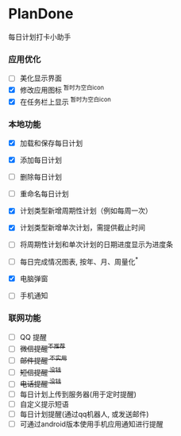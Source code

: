 # PlanDone
每日计划打卡小助手  

### 应用优化
- [ ] 美化显示界面
- [x] 修改应用图标<sup> 暂时为空白icon
- [x] 在任务栏上显示<sup> 暂时为空白icon
  
### 本地功能
- [x] 加载和保存每日计划
- [x] 添加每日计划
- [ ] 删除每日计划
- [ ] 重命名每日计划
- [x] 计划类型新增周期性计划（例如每周一次）
- [x] 计划类型新增单次计划，需提供截止时间
- [ ] 将周期性计划和单次计划的日期进度显示为进度条
- [ ] 每日完成情况图表, 按年、月、周量化<sup>*  

- [x] 电脑弹窗
- [ ] 手机通知
### 联网功能
- [ ] QQ 提醒
- [ ] ~~微信提醒<sup>不推荐~~
- [ ] ~~邮件提醒<sup> 不实用~~
- [ ] ~~短信提醒<sup> 没钱~~
- [ ] ~~电话提醒<sup> 没钱~~
- [ ] 每日计划上传到服务器(用于定时提醒)
- [ ] 自定义提示短语
- [ ] 每日计划提醒(通过qq机器人, 或发送邮件)
- [ ] 可通过android版本使用手机应用通知进行提醒
